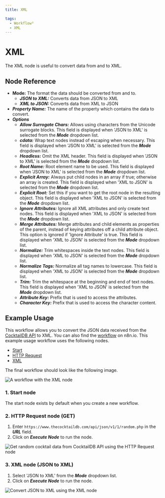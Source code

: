 ```yaml
---
title: XML

tags:
  - Workflow²
  - XML
---
```


# XML

The XML node is useful to convert data from and to XML.

## Node Reference

- **Mode:** The format the data should be converted from and to.
	- ***JSON to XML:*** Converts data from JSON to XML
    - ***XML to JSON:*** Converts data from XML to JSON
- ***Property Name:*** The name of the property which contains the data to convert. 
- ***Options***
	- ***Allow Surrogate Chars:*** Allows using characters from the Unicode surrogate blocks. This field is displayed when 'JSON to XML' is selected from the ***Mode*** dropdown list.
    - ***cdata:***  Wrap text nodes instead of escaping when necessary. This field is displayed when 'JSON to XML' is selected from the ***Mode*** dropdown list.
    - ***Headless:*** Omit the XML header. This field is displayed when 'JSON to XML' is selected from the ***Mode*** dropdown list.
    - ***Root Name:*** Root element name to be used. This field is displayed when 'JSON to XML' is selected from the ***Mode*** dropdown list.
    - ***Explicit Array:*** Always put child nodes in an array if true; otherwise an array is created. This field is displayed when 'XML to JSON' is selected from the ***Mode*** dropdown list.
    - ***Explicit Root:*** Set this if you want to get the root node in the resulting object. This field is displayed when 'XML to JSON' is selected from the ***Mode*** dropdown list.
    - ***Ignore Attributes:*** Ignore all XML attributes and only create text nodes. This field is displayed when 'XML to JSON' is selected from the ***Mode*** dropdown list.
    - ***Merge Attributes:*** Merge attributes and child elements as properties of the parent, instead of keying attributes off a child attribute object. This option is ignored if 'Ignore Attribute' is true. This field is displayed when 'XML to JSON' is selected from the ***Mode*** dropdown list.
    - ***Normalize:*** Trim whitespaces inside the text nodes. This field is displayed when 'XML to JSON' is selected from the ***Mode*** dropdown list.
    - ***Normalize Tags:*** Normalize all tag names to lowercase. This field is displayed when 'XML to JSON' is selected from the ***Mode*** dropdown list.
    - ***Trim:*** Trim the whitespace at the beginning and end of text nodes. This field is displayed when 'XML to JSON' is selected from the ***Mode*** dropdown list.
    - ***Attribute Key:*** Prefix that is used to access the attributes.
    - ***Character Key:*** Prefix that is used to access the character content.


## Example Usage

This workflow allows you to convert the JSON data received from the [CocktailDB API](https://www.thecocktaildb.com/) to XML. You can also find the [workflow](https://n8n.io/workflows/661) on n8n.io. This example usage workflow uses the following nodes.
- [Start](/integrations/core-nodes/n8n-nodes-base.start/)
- [HTTP Request](/integrations/core-nodes/n8n-nodes-base.httpRequest/)
- [XML]()

The final workflow should look like the following image.

![A workflow with the XML node](/_images/integrations/core-nodes/xml/workflow.png)

### 1. Start node

The start node exists by default when you create a new workflow.


### 2. HTTP Request node (GET)

1. Enter `https://www.thecocktaildb.com/api/json/v1/1/random.php` in the ***URL*** field.
2. Click on ***Execute Node*** to run the node.

![Get random cocktail data from CocktailDB API using the HTTP Request node](/_images/integrations/core-nodes/xml/httprequest_node.png)


### 3. XML node (JSON to XML)

1. Select 'JSON to XML' from the ***Mode*** dropdown list.
2. Click on ***Execute Node*** to run the node.

![Convert JSON to XML using the XML node](/_images/integrations/core-nodes/xml/xml_node.png)
